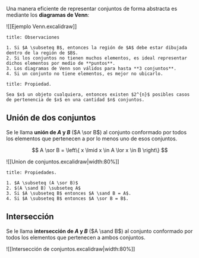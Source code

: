 Una manera eficiente de representar conjuntos de forma abstracta es mediante los **diagramas de Venn**:

![[Ejemplo Venn.excalidraw]]

```ad-note
title: Observaciones

1. Si $A \subseteq B$, entonces la región de $A$ debe estar dibujada dentro de la región de $B$.
2. Si los conjuntos no tienen muchos elementos, es ideal representar dichos elementos por medio de **puntos**.
3. Los diagramas de Venn son válidos para hasta **3 conjuntos**.
4. Si un conjunto no tiene elementos, es mejor no ubicarlo.

```


```ad-proposition
title: Propiedad.

Sea $x$ un objeto cualquiera, entonces existen $2^{n}$ posibles casos de pertenencia de $x$ en una cantidad $n$ conjuntos.

```

## Unión de dos conjuntos

Se le llama **unión de $A$ y $B$** ($A \sor B$) al conjunto conformado por todos los elementos que pertenecen a por lo menos uno de esos conjuntos.

$$
A \sor B = \left\{ x \lmid x \in A \lor x \in B \right\}
$$

![[Union de conjuntos.excalidraw|width:80%]]

```ad-proposition
title: Propiedades.

1. $A \subseteq (A \sor B)$
2. $(A \sand B) \subseteq A$
3. Si $A \subseteq B$ entonces $A \sand B = A$.
4. Si $A \subseteq B$ entonces $A \sor B = B$.

```

## Intersección

Se le llama **intersección de $A$ y $B$** ($A \sand B$) al conjunto conformado por todos los elementos que pertenecen a ambos conjuntos.

![[Intersección de conjuntos.excalidraw|width:80%]]
